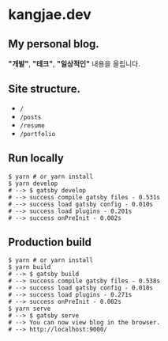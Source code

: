 # kangjae.dev

## My personal blog.
**"개발"**, **"테크"**, **"일상적인"** 내용을 올립니다.

## Site structure.
- `/`
- `/posts`
- `/resume`
- `/portfolio`

## Run locally
```shell
$ yarn # or yarn install
$ yarn develop
# --> $ gatsby develop
# --> success compile gatsby files - 0.531s
# --> success load gatsby config - 0.010s
# --> success load plugins - 0.201s
# --> success onPreInit - 0.002s
```

## Production build
```shell
$ yarn # or yarn install
$ yarn build
# --> $ gatsby build
# --> success compile gatsby files - 0.538s
# --> success load gatsby config - 0.010s
# --> success load plugins - 0.271s
# --> success onPreInit - 0.002s
$ yarn serve
# --> $ gatsby serve
# --> You can now view blog in the browser.
# --> http://localhost:9000/
```
